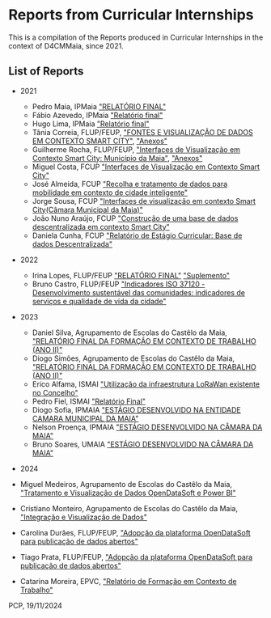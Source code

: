 # Reports from Curricular Internships

This is a compilation of the Reports produced in Curricular Internships in the context of D4CMMaia, since 2021.

## List of Reports

- 2021
  - Pedro Maia, IPMaia ["RELATÓRIO FINAL"]('Pedro%20Maia.docx') 
  - Fábio Azevedo, IPMaia ["Relatório final"]("Fabio%20Azevedo.pdf")
  - Hugo Lima, IPMaia ["Relatório final"]("Hugo%20Lima.pdf")
  - Tânia Correia, FLUP/FEUP, ["FONTES E VISUALIZAÇÃO DE DADOS EM CONTEXTO SMART CITY"]("Tania%20Correia%20(Relatorio).docx"), ["Anexos"]("Tania%20Correia%20(Anexos).pdf")
  - Guilherme Rocha, FLUP/FEUP, ["Interfaces de Visualização em Contexto Smart City: Município da Maia"]("Guilherme%20Rocha%20(Relatorio).pdf"), ["Anexos"]("Guilherme%20Rocha%20(Anexos).pdf")
  - Miguel Costa, FCUP ["Interfaces de Visualização em Contexto Smart City"]("Miguel%20Costa.pdf")
  - José Almeida, FCUP ["Recolha e tratamento de dados para mobilidade em contexto de cidade inteligente"]("José%20Almeida.pdf")
  - Jorge Sousa, FCUP ["Interfaces de visualização em contexto Smart City(Câmara Municipal da Maia)"]("Jorge%20Sousa.docx")
  - João Nuno Araújo, FCUP ["Construção de uma base de dados descentralizada em contexto Smart City"]("João%20Nuno%20Araújo.docx")
  - Daniela Cunha, FCUP ["Relatório de Estágio Curricular: Base de dados Descentralizada"]("Daniela%20Cunha.pdf")

- 2022
  - Irina Lopes, FLUP/FEUP ["RELATÓRIO FINAL"]("Irina%20Lopes.docx") ["Suplemento"]("Irina%20Lopes%20(Suplemento).docx")
  - Bruno Castro, FLUP/FEUP ["Indicadores ISO 37120 - Desenvolvimento sustentável das comunidades: indicadores de serviços e qualidade de vida da cidade"]("Bruno%20Castro.pdf")

- 2023
  - Daniel Silva, Agrupamento de Escolas do Castêlo da Maia, ["RELATÓRIO FINAL DA FORMAÇÃO EM CONTEXTO DE TRABALHO (ANO II)"]("Daniel%20Silva.pdf")
  - Diogo Simões, Agrupamento de Escolas do Castêlo da Maia, ["RELATÓRIO FINAL DA FORMAÇÃO EM CONTEXTO DE TRABALHO (ANO II)"]("Diogo%20Simoes.pdf")
  - Erico Alfama, ISMAI ["Utilização da infraestrutura LoRaWan existente no Concelho"]("Erico%20Alfama.pdf")
  - Pedro Fiel, ISMAI ["Relatório Final"]("Pedro%20Simba%20Fiel.docx")
  - Diogo Sofia, IPMAIA ["ESTÁGIO DESENVOLVIDO NA ENTIDADE CAMARA MUNICIPAL DA MAIA"]("Diogo%20Sofia.pdf")
  - Nelson Proença, IPMAIA ["ESTÁGIO DESENVOLVIDO NA CÂMARA DA MAIA"]("Nelson%20Proença.pdf")
  - Bruno Soares, UMAIA ["ESTÁGIO DESENVOLVIDO NA CÂMARA DA MAIA"](Bruno%20Soares%20a036152%20Relatório%20de%20Estágio.pdf)
 
 - 2024 
  - Miguel Medeiros, Agrupamento de Escolas do Castêlo da Maia, ["Tratamento e Visualização de Dados OpenDataSoft e Power BI"](Relatorio_FCT_-_TGPSI_23_24_Miguel%20Medeiros.pdf)
  - Cristiano Monteiro, Agrupamento de Escolas do Castêlo da Maia, ["Integração e Visualização de Dados"](Cristiano_Monteiro_FCT_23_24.pdf)
  - Carolina Durães, FLUP/FEUP, ["Adopção da plataforma OpenDataSoft para publicação de dados abertos"](Carolina%20Durães%20-%20Adopção%20da%20plataforma%20OpenDataSoft%20para%20publicação%20de%20dados%20abertos.pdf) 
  - Tiago Prata, FLUP/FEUP, ["Adopção da plataforma OpenDataSoft para publicação de dados abertos"](Tiago%20Prata%20-%20Visualização%20de%20Dados%20Urbanos.pdf) 
  - Catarina Moreira, EPVC, ["Relatório de Formação em Contexto de Trabalho"](Relatório%20de%20Estágio%20Catarina%20Moreira.pdf)

PCP, 19/11/2024
